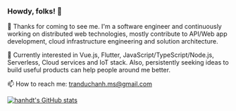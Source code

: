 ### Howdy, folks! 👋

🌱 Thanks for coming to see me. I'm a software engineer and continuously working on distributed web technologies, mostly contribute to API/Web app development, cloud infrastructure engineering and solution architecture.

💬 Currently interested in Vue.js, Flutter, JavaScript/TypeScript/Node.js, Serverless, Cloud services and IoT stack. Also, persistently seeking ideas to build useful products can help people around me better.

📫 How to reach me: tranduchanh.ms@gmail.com

[![hanhdt's GitHub stats](https://github-readme-stats.vercel.app/api?username=hanhdt&theme=dracula&show_icons=true&count_private=true)](https://github.com/hanhdt/hanhdt/blob/main/README.md)
